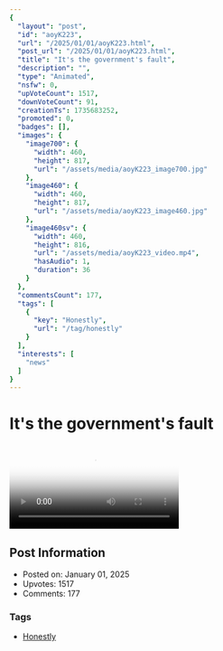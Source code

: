 ```yaml
---
{
  "layout": "post",
  "id": "aoyK223",
  "url": "/2025/01/01/aoyK223.html",
  "post_url": "/2025/01/01/aoyK223.html",
  "title": "It's the government's fault",
  "description": "",
  "type": "Animated",
  "nsfw": 0,
  "upVoteCount": 1517,
  "downVoteCount": 91,
  "creationTs": 1735683252,
  "promoted": 0,
  "badges": [],
  "images": {
    "image700": {
      "width": 460,
      "height": 817,
      "url": "/assets/media/aoyK223_image700.jpg"
    },
    "image460": {
      "width": 460,
      "height": 817,
      "url": "/assets/media/aoyK223_image460.jpg"
    },
    "image460sv": {
      "width": 460,
      "height": 816,
      "url": "/assets/media/aoyK223_video.mp4",
      "hasAudio": 1,
      "duration": 36
    }
  },
  "commentsCount": 177,
  "tags": [
    {
      "key": "Honestly",
      "url": "/tag/honestly"
    }
  ],
  "interests": [
    "news"
  ]
}
---
```


# It's the government's fault

<video controls playsinline loop poster="/assets/media/aoyK223_image460.jpg">
  <source src="/assets/media/aoyK223_video.mp4" type="video/mp4">
  Your browser does not support the video tag.
</video>

## Post Information

- Posted on: January 01, 2025
- Upvotes: 1517
- Comments: 177

### Tags

- [Honestly](/tag/Honestly)
